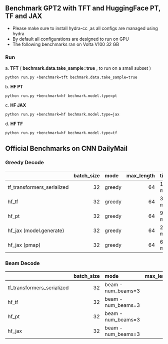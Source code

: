 

## Benchmark GPT2 with TFT and HuggingFace PT, TF and JAX


* Please make sure to install hydra-cc ,as all configs are managed using hydra
* By default all configurations are designed to run on GPU
* The following benchmarks ran on Volta V100 32 GB


### Run

a. **TFT** ( **bechmark.data.take_sample=true** , to run on  a small subset )

```
python run.py +benchmark=tft bechmark.data.take_sample=true
```

b. **HF PT**

```
python run.py +benchmark=hf bechmark.model.type=pt
```
c. **HF JAX**

```
python run.py +benchmark=hf bechmark.model.type=jax
```
d. **HF TF**

```
python run.py +benchmark=hf bechmark.model.type=tf
```




## Official Benchmarks on CNN DailyMail




### Greedy Decode
|                            |   batch_size | mode   |   max_length | time       |   samples/second |
|:---------------------------|-------------:|:-------|-------------:|:-----------|-----------------:|
| tf_transformers_serialized |           32 | greedy |           64 | 11 minutes |               17 |
| hf_tf                      |           32 | greedy |           64 | 37 minutes |                5 |
| hf_pt                      |           32 | greedy |           64 | 9 minutes  |               23 |
| hf_jax (model.generate)    |           32 | greedy |           64 | 27 minutes |                8 |
| hf_jax (pmap)              |           32 | greedy |           64 | 6 minutes  |               29 |




### Beam Decode


|                            |   batch_size | mode               |   max_length | time        | samples/second   |
|:---------------------------|-------------:|:-------------------|-------------:|:------------|:-----------------|
| tf_transformers_serialized |           32 | beam - num_beams=3 |           64 | 31 minutes  |                 8|
| hf_tf                      |           32 | beam - num_beams=3 |           64 | 83 minutes  |                 0|
| hf_pt                      |           32 | beam - num_beams=3 |           64 | 36 minutes  |                 7|
| hf_jax                     |           32 | beam - num_beams=3 |           64 | 35 minutes  |                 6|
